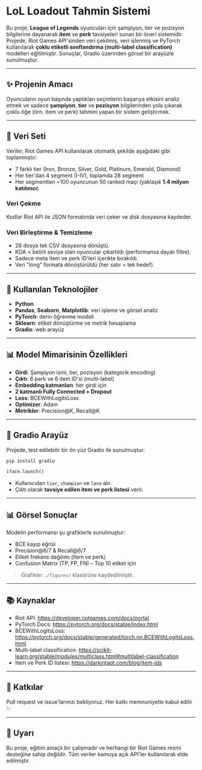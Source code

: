 # LoL Loadout Tahmin Sistemi

Bu proje, **League of Legends** oyuncuları için şampiyon, tier ve pozisyon bilgilerine dayanarak **item** ve **perk** tavsiyeleri sunan bir öneri sistemidir. Projede, Riot Games API'sinden veri çekilmiş, veri işlenmiş ve PyTorch kullanılarak **çoklu etiketli sınıflandırma (multi-label classification)** modelleri eğitilmiştir. Sonuçlar, Gradio üzerinden görsel bir arayüzle sunulmuştur.

---

## ✨ Projenin Amacı

Oyuncuların oyun başında yaptıkları seçimlerin başarıya etkisini analiz etmek ve sadece **şampiyon**, **tier** ve **pozisyon** bilgilerinden yola çıkarak çoklu öğe (örn. item ve perk) tahmini yapan bir sistem geliştirmek.

---

## 📃 Veri Seti

Veriler, Riot Games API kullanılarak otomatik şekilde aşağıdaki gibi toplanmıştır:

- 7 farklı tier (Iron, Bronze, Silver, Gold, Platinum, Emerald, Diamond)
- Her tier'dan 4 segment (I-IV), toplamda 28 segment
- Her segmentten ~100 oyuncunun 50 ranked maçı (yaklaşık **1.4 milyon katılımcı**)

### Veri Çekme

Kodlar Riot API ile JSON formatında veri çeker ve disk dosyasına kaydeder.

### Veri Birleştirme & Temizleme

- 28 dosya tek CSV dosyasına dönüştü.
- KDA < belirli seviye olan oyuncular çıkartıldı (performansa dayalı filtre).
- Sadece meta item ve perk ID'leri içerikte bırakıldı.
- Veri "long" formata dönüştürüldü (her satır = tek hedef).

---

## 🧱️ Kullanılan Teknolojiler

- **Python**
- **Pandas**, **Seaborn**, **Matplotlib**: veri işleme ve görsel analiz
- **PyTorch**: derin öğrenme modeli
- **Sklearn**: etiket dönüştürme ve metrik hesaplama
- **Gradio**: web arayüz

---

## 📊 Model Mimarisinin Özellikleri

- **Girdi**: Şampiyon ismi, tier, pozisyon (kategorik encoding)
- **Çıktı**: 6 perk ve 6 item ID'si (multi-label)
- **Embedding katmanları**: her girdi için
- **2 katmanlı Fully Connected + Dropout**
- **Loss**: BCEWithLogitsLoss
- **Optimizer**: Adam
- **Metrikler**: Precision@K, Recall@K

---

## 🌟 Gradio Arayüz

Projede, test edilebilir bir ön yüz Gradio ile sunulmuştur:

```bash
pip install gradio
```

```python
iface.launch()
```

- Kullanıcıdan `tier`, `champion` ve `lane` alır.
- Çıktı olarak **tavsiye edilen item ve perk listesi** verir.

---

## 📊 Görsel Sonuçlar

Modelin performansı şu grafiklerle sunulmuştur:

- BCE kayıp eğrisi
- Precision@6/7 & Recall@6/7
- Etiket frekans dağılımı (item ve perk)
- Confusion Matrix (TP, FP, FN) – Top 10 etiket için

> Grafikler `./figures/` klasörüne kaydedilmiştir.

---

## 📚 Kaynaklar

- Riot API: https://developer.riotgames.com/docs/portal
- PyTorch Docs: https://pytorch.org/docs/stable/index.html
- BCEWithLogitsLoss: https://pytorch.org/docs/stable/generated/torch.nn.BCEWithLogitsLoss.html
- Multi-label classification: https://scikit-learn.org/stable/modules/multiclass.html#multilabel-classification
- Item ve Perk ID listesi: https://darkintaqt.com/blog/item-ids

---

## 🚀 Katkılar

Pull request ve issue'larınızı bekliyoruz. Her katkı memnuniyetle kabul edilir ✨

---

## 🚧 Uyarı

Bu proje, eğitim amaçlı bir çalışmadır ve herhangi bir Riot Games resmi desteğine sahip değildir. Tüm veriler kamuya açık API'ler kullanılarak elde edilmiştir.
